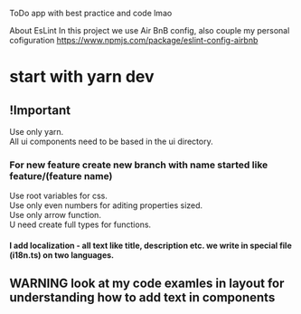 ToDo app with best practice and code lmao

About EsLint
In this project we use Air BnB config, also couple my personal cofiguration https://www.npmjs.com/package/eslint-config-airbnb

# start with yarn dev


## !Important
Use only yarn.  
All ui components need to be based in the ui directory.  
### For new feature create new branch with name started like feature/(feature name)  
Use root variables for css.  
Use only even numbers for aditing properties sized.  
Use only arrow function.  
U need create full types for functions.  
#### I add localization - all text like title, description etc. we write in special file (i18n.ts) on two languages.
## WARNING look at my code examles in layout for understanding how to add text in components
